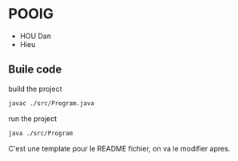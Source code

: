 # POOIG

- HOU Dan
- Hieu

## Buile code
build the project
```bash
javac ./src/Program.java
```
run the project
```bash
java ./src/Program
```

C'est une template pour le README fichier, on va le modifier apres.
